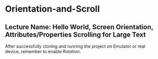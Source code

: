 # Orientation-and-Scroll

## **Lecture Name:** Hello World, Screen Orientation, Attributes/Properties Scrolling for Large Text 

After successfully cloning and running the project on Emulator or real device, remember to enable *Rotation*.
